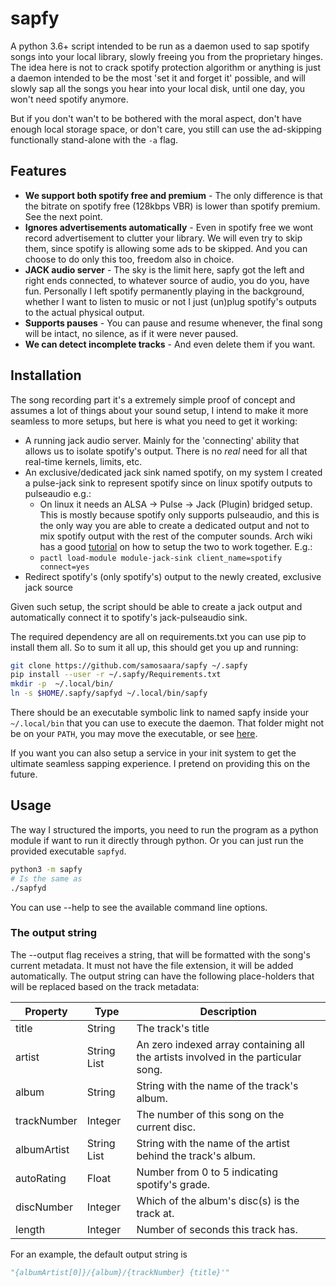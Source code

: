 # sapfy
A python 3.6+ script intended to be run as a daemon used to sap spotify songs into your local library, slowly
freeing you from the proprietary hinges. The idea here is not to crack spotify
protection algorithm or anything is just a daemon intended to be the most 'set
it and forget it' possible, and will slowly sap all the songs you hear into
your local disk, until one day, you won't need spotify anymore.

But if you don't wan't to be bothered with the moral aspect, don't have enough
local storage space, or don't care, you still can use the ad-skipping functionally
stand-alone with the `-a` flag.

## Features
- **We support both spotify free and premium** - The only difference is that the
    bitrate on spotify free (128kbps VBR) is lower than spotify premium. See
    the next point.
- **Ignores advertisements automatically** - Even in spotify free we wont
    record advertisement to clutter your library. We will even try to skip them,
    since spotify is allowing some ads to be skipped. And you can choose to do only
    this too, freedom also in choice.
- **JACK audio server** - The sky is the limit here, sapfy got the
    left and right ends connected, to whatever source of audio, you do you,
    have fun. Personally I left spotify permanently playing in the background,
    whether I want to listen to music or not I just (un)plug spotify's outputs to 
    the actual physical output.
- **Supports pauses** - You can pause and resume whenever, the final song will
    be intact, no silence, as if it were never paused.
- **We can detect incomplete tracks** - And even delete them if you want.


## Installation
The song recording part it's a extremely simple proof of concept and assumes a lot 
of things about your sound setup, I intend to make it more seamless to more setups, 
but here is what you need to get it working:

- A running jack audio server. Mainly for the 'connecting' ability that allows us to isolate spotify's output. There is no *real* need for all that real-time kernels, limits, etc.  
- An exclusive/dedicated jack sink named spotify, on my system I created a 
    pulse-jack sink to represent spotify since on linux spotify outputs to 
    pulseaudio e.g.:
    - On linux it needs an ALSA -> Pulse -> Jack (Plugin) bridged setup. This is mostly because spotify only supports pulseaudio, and this is the only way you are able to create a dedicated output and not to mix spotify output with the rest of the computer sounds. Arch wiki has a good [tutorial](https://wiki.archlinux.org/index.php/PulseAudio/Examples#PulseAudio_through_JACK) on how to setup the two to work together. E.g.:
    - `pactl load-module module-jack-sink client_name=spotify connect=yes`
- Redirect spotify's (only spotify's) output to the newly created, exclusive
    jack source

Given such setup, the script should be able to create a jack output and 
automatically connect it to spotify's jack-pulseaudio sink.

The required dependency are all on requirements.txt you can use pip to install them all. So to sum it all up, this should get you up and running:

```bash
git clone https://github.com/samosaara/sapfy ~/.sapfy
pip install --user -r ~/.sapfy/Requirements.txt 
mkdir -p  ~/.local/bin/
ln -s $HOME/.sapfy/sapfyd ~/.local/bin/sapfy
```

There should be an executable symbolic link to named sapfy inside your `~/.local/bin` that you can use to execute the daemon. That folder might not be on your `PATH`, you may move the executable, or see [here](https://unix.stackexchange.com/a/26059/230047).

If you want you can also setup a service in your init system to get the ultimate
seamless sapping experience. I pretend on providing this on the future.

## Usage

The way I structured the imports, you need to run the program as a python module if want to run it directly through python. Or you can just run the provided executable `sapfyd`.
```bash
python3 -m sapfy
# Is the same as
./sapfyd
```
You can use --help to see the available command line options. 

### The output string
The --output flag receives a string, that will be formatted with the song's current metadata. It must not have the file extension, it will be added automatically. The output string can have the following place-holders that will be replaced based on the track metadata:

| Property | Type | Description |
| --- | --- | --- |
| title | String | The track's title |
| artist | String List | An zero indexed array containing all the artists involved in the particular song. |
| album | String | String with the name of the track's album. |
| trackNumber | Integer | The number of this song on the current disc. |
| albumArtist | String List | String with the name of the artist behind the track's album. |
| autoRating | Float | Number from 0 to 5 indicating spotify's grade. |
| discNumber | Integer | Which of the album's disc(s) is the track at.  |
| length | Integer | Number of seconds this track has. |

For an example, the default output string is

```python
"{albumArtist[0]}/{album}/{trackNumber} {title}'"
```
